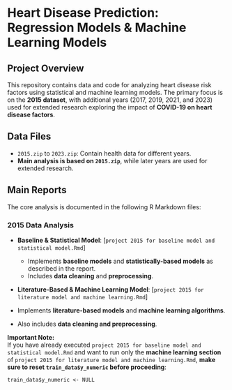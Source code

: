 # Heart Disease Prediction: Regression Models & Machine Learning Models

## Project Overview
This repository contains data and code for analyzing heart disease risk factors using statistical and machine learning models. The primary focus is on the **2015 dataset**, with additional years (2017, 2019, 2021, and 2023) used for extended research exploring the impact of **COVID-19 on heart disease factors**.

## Data Files
- `2015.zip` to `2023.zip`: Contain health data for different years.
- **Main analysis is based on `2015.zip`**, while later years are used for extended research.

## Main Reports
The core analysis is documented in the following R Markdown files:

### 2015 Data Analysis
- **Baseline & Statistical Model**: [`project 2015 for baseline model and statistical model.Rmd`]
  - Implements **baseline models** and **statistically-based models** as described in the report.
  - Includes **data cleaning** and **preprocessing**.

-  **Literature-Based & Machine Learning Model**: [`project 2015 for literature model and machine learning.Rmd`]
  - Implements **literature-based models** and **machine learning algorithms**.
  - Also includes **data cleaning and preprocessing**.

**Important Note:**  
If you have already executed `project 2015 for baseline model and statistical model.Rmd` and want to run only the **machine learning section** of `project 2015 for literature model and machine learning.Rmd`, **make sure to reset `train_data$y_numeric` before proceeding**:

```{r}
train_data$y_numeric <- NULL
```
